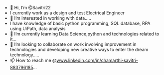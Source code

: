 - 👋 Hi, I’m @Savitri22
- I currently work as a design and test Electrical Engineer 
- 👀 I’m interested in working with data.....
- I have knowledge of basic python programming, SQL database, RPA using UiPath, data analysis
- 🌱 I’m currently learning Data Science,python and technologies related to it...
- 💞️ I’m looking to collaborate on work involving improvement in technologies and developing new creative ways to enter the dream technology.....
- 📫 How to reach me @www.linkedin.com/in/chamarthi-savitri-883796185...

<!---
Savitri22/Savitri22 is a ✨ special ✨ repository because its `README.md` (this file) appears on your GitHub profile.
You can click the Preview link to take a look at your changes.
--->
